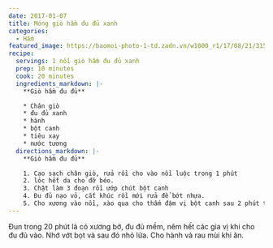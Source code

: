 ```yaml
---
date: 2017-01-07
title: Móng giò hầm đu đủ xanh
categories:
  - Hầm
featured_image: https://baomoi-photo-1-td.zadn.vn/w1000_r1/17/08/21/315/23075232/5_70723.jpg
recipe:
  servings: 1 nồi giò hầm đu đủ xanh
  prep: 10 minutes
  cook: 20 minutes
  ingredients_markdown: |-
    **Giò hầm đu đủ**

    * Chân giò
    * đu đủ xanh
    * hành
    * bột canh
    * tiêu xay
    * nước tương
  directions_markdown: |-
    **Giò hầm đu đủ**

    1. Cạo sạch chân giò, rửa rồi cho vào nồi luộc trong 1 phút
    2. lóc hết da cho đỡ béo.
    3. Chặt làm 3 đoạn rồi ướp chút bột canh
    4. Đu đủ nạo vỏ, cắt khúc rồi mới rửa để bớt nhựa.
    5. Cho xương vào nồi, xào qua cho thấm đậm vị bột canh sau 2 phút thì cho nước vào đun sôi, khi đó mới cho đu đủ vào.
---
```

Đun trong 20 phút là có xương bở, đu đủ mềm, nêm hết các gia vị khi cho đu đủ vào. Nhớ vớt bọt và sau đó nhỏ lửa. Cho hành và rau mùi khi ăn. 